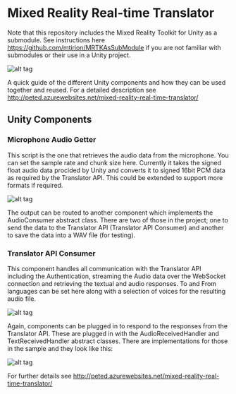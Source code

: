 # Mixed Reality Real-time Translator
Note that this repository includes the Mixed Reality Toolkit for Unity as a submodule. See instructions here https://github.com/mtirion/MRTKAsSubModule if you are not familiar with submodules or their use in a Unity project.

![alt tag](https://raw.github.com/peted70/mr-realtime-translator/master/img/headline.PNG)

A quick guide of the different Unity components and how they can be used together and reused. For a detailed description see http://peted.azurewebsites.net/mixed-reality-real-time-translator/  

## Unity Components
### Microphone Audio Getter
This script is the one that retrieves the audio data from the microphone. You can set the sample rate and chunk size here. Currently it takes the signed float audio data procided by Unity and converts it to signed 16bit PCM data as required by the Translator API. This could be extended to support more formats if required.
  
![alt tag](https://raw.github.com/peted70/mr-realtime-translator/master/img/micgetter.PNG)

The output can be routed to another component which implements the AudioConsumer abstract class. There are two of those in the project; one to send the data to the Translator API (Translator API Consumer) and another to save the data into a WAV file (for testing).

### Translator API Consumer
This component handles all communication with the Translator API including the Authentication, streaming the Audio data over the WebSocket connection and retrieving the textual and audio responses. To and From languages can be set here along with a selection of voices for the resulting audio file.

![alt tag](https://raw.github.com/peted70/mr-realtime-translator/master/img/translatorAPI.PNG)

Again, components can be plugged in to respond to the responses from the Translator API. These are plugged in with the AudioReceivedHandler and TextReceivedHandler abstract classes. There are implementations for those in the sample and they look like this:

![alt tag](https://raw.github.com/peted70/mr-realtime-translator/master/img/unityreceivers.PNG)

For further details see http://peted.azurewebsites.net/mixed-reality-real-time-translator/

